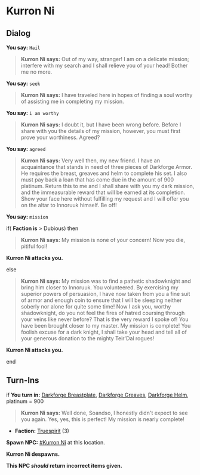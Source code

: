 # Kurron Ni

## Dialog

**You say:** `Hail`



>**Kurron Ni says:** Out of my way, stranger!  I am on a delicate mission; interfere with my search and I shall relieve you of your head! Bother me no more.

**You say:** `seek`



>**Kurron Ni says:** I have traveled here in hopes of finding a soul worthy of assisting me in completing my mission.

**You say:** `i am worthy`



>**Kurron Ni says:** I doubt it, but I have been wrong before. Before I share with you the details of my mission, however, you must first prove your worthiness. Agreed?

**You say:** `agreed`



>**Kurron Ni says:** Very well then, my new friend. I have an acquaintance that stands in need of three pieces of Darkforge Armor. He requires the breast, greaves and helm to complete his set. I also must pay back a loan that has come due in the amount of 900 platinum. Return this to me and I shall share with you my dark mission, and the immeasurable reward that will be earned at its completion. Show your face here without fulfilling my request and I will offer you on the altar to Innoruuk himself. Be off!

**You say:** `mission`



if( **Faction is** > Dubious) then



>**Kurron Ni says:** My mission is none of your concern!  Now you die, pitiful fool!



**Kurron Ni attacks you.**


else



>**Kurron Ni says:** My mission was to find a pathetic shadowknight and bring him closer to Innoruuk. You volunteered. By exercising my superior powers of persuasion, I have now taken from you a fine suit of armor and enough coin to ensure that I will be sleeping neither soberly nor alone for quite some time! Now I ask you, worthy shadowknight, do you not feel the fires of hatred coursing through your veins like never before? That is the very reward I spoke of! You have been brought closer to my master. My mission is complete! You foolish excuse for a dark knight, I shall take your head and tell all of your generous donation to the mighty Teir'Dal rogues!



**Kurron Ni attacks you.**

end

## Turn-Ins





if **You turn in:** [Darkforge Breastplate](/item/3141), [Darkforge Greaves](/item/3145), [Darkforge Helm](/item/3140), platinum = 900


>**Kurron Ni says:** Well done, Soandso, I honestly didn't expect to see you again. Yes, yes, this is perfect! My mission is nearly complete!


* __Faction:__ [Truespirit](/faction/404) (3)


**Spawn NPC:**  [\#Kurron Ni](/npc/93006) at this location.


**Kurron Ni despawns.**

**This NPC *should* return incorrect items given.**






